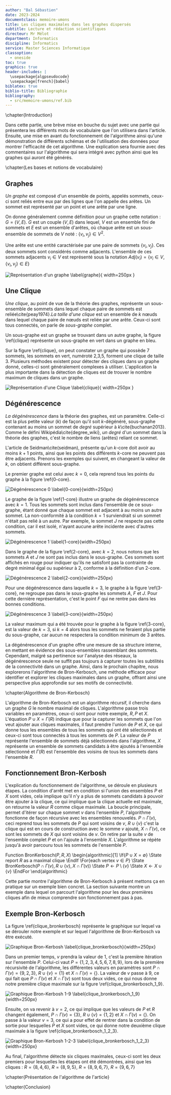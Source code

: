 ```yaml
---
author: "Bal Sébastien"
date: 2023-2024
documentclass: memoire-umons
title: Les cliques maximales dans les graphes dispersés 
subtitle: Lecture et rédaction scientifiques
directeur: Mr Mélot
department: Informatics
discipline: Informatics
service: Master Sciences Informatique
classoption:
  - oneside
toc: true
graphics: true
header-includes: |
  \usepackage{algpseudocode}
  \usepackage[french]{babel}
biblatex: true
biblio-title: Bibliographie
bibliography:
  - src/memoire-umons/ref.bib
---
```


\chapter{Introduction}

Dans cette partie, une brève mise en bouche du sujet avec une partie qui présentera les différents mots de vocabulaire que l'on utilisera dans l'article. Ensuite, une mise en avant du fonctionnement de l'algorithme ainsi qu'une démonstration de différents schémas et de l'utilisation des données pour montrer l'efficacité de cet algorithme. Une explication sera fournie avec des commentaires sur l'algorithme qui sera intégré avec python ainsi que les graphes qui auront été générés.

\chapter{Les bases et notions de vocabulaire}

## Graphes
*Un graphe* est composé d'un ensemble de points, appelés sommets, ceux-ci sont reliés entre eux par des lignes que l'on appelle des arêtes. Un sommet est représenté par un point et une arête par une ligne.

On donne généralement comme définition pour un graphe cette notation : $G = (V,E)$.
$G$ est un couple $(V,E)$ dans lequel, $V$ est un ensemble fini de sommets et $E$ est un ensemble d'arêtes, où chaque arête est un sous-ensemble de sommets de $V$ noté : $\{v_{i}, v_{j}\} \in V^2$.

Une arête est une entité caractérisée par une paire de sommets $\{v_{i}, v_{j}\}$. Ces deux sommets sont considérés comme adjacents. L'ensemble de ces sommets adjacents ${v_{i}} \in V$ est représenté sous la notation $Adj(v_{i}) = \{v_{i} \in V, \{v_{i},v_{j}\} \in E\}$

![Représentation d'un graphe \label{graphe}](src/memoire-umons/images_graph/graph.png){ width=250px }
 

## Une Clique

*Une clique*, au point de vue de la théorie des graphes, représente un sous-ensemble de sommets dans lequel chaque paire de sommets est reliée\cite{peay1974}.*La taille d'une clique* est un ensemble de $k$ nœuds dans lequel chaque paire de nœuds est reliée par une arête. Ceux-ci sont tous connectés, on parle de *sous-graphe* complet.

Un sous-graphe est un graphe se trouvant dans un autre graphe, la figure \ref{clique} représente un sous-graphe en vert dans un graphe en bleu.

Sur la figure \ref{clique}, on peut constater un graphe qui possède 7 sommets, les sommets en vert, numéroté 2,3,5, forment une clique de taille 3. Plusieurs méthodes existent pour détecter des cliques dans un graphe donné, celles-ci sont généralement complexes à utiliser. L'application la plus importante dans la détection de cliques est de trouver le nombre maximum de cliques dans un graphe. 

![Représentation d'une Clique \label{clique}](src/memoire-umons/images_graph/find_cliques.png){ width=250px }

## Dégénérescence 

*La dégénérescence* dans la théorie des graphes, est un paramètre. Celle-ci est la plus petite valeur ($k$) de façon qu'il soit $k$-dégénéré, sous-graphe contenant au moins un sommet de *degré* supérieur à $k$\cite{buchanan2013}. Comme le défini Wikipédia\cite{degree_wiki}, *un degré* d'un sommet dans la théorie des graphes, c'est le nombre de liens (arêtes) reliant ce sommet. 

L'article de Seidman\cite(seidman), présente qu'un $k$-core doit avoir au moins $k+1$ points, ainsi que les points des différents $k$-core ne peuvent pas être adjacents. Prenons les exemples qui suivent, en changeant la valeur de $k$, on obtient différent sous-graphe.

Le premier graphe est celui avec $k=0$, cela reprend tous les points du graphe à la figure \ref{0-core}. 

![Dégénérescence 0 \label{0-core}](src/memoire-umons/images_graph/k_0_degenerescence.png){width=250px}

Le graphe de la figure \ref{1-core} illustre un graphe de dégénérescence avec $k=1$. Tous les sommets sont inclus dans l'ensemble de ce sous-graphe, étant donné que chaque sommet est adjacent à au moins un autre sommet. La non-conformité à la condition $k=1$ surviendrait si un sommet n'était pas relié à un autre. Par exemple, le sommet $J$ ne respecte pas cette condition, car il est isolé, n'ayant aucune arête incidente avec d'autres sommets.

![Dégénérescence 1 \label{1-core}](src/memoire-umons/images_graph/k_1_degenerescence.png){width=250px}
  
Dans le graphe de la figure \ref{2-core}, avec $k=2$, nous notons que les sommets $A$ et $J$ ne sont pas inclus dans le sous-graphe. Ces sommets sont affichés en rouge pour indiquer qu'ils ne satisfont pas la contrainte de degré minimal égal ou supérieur à 2, conforme à la définition d'un 2-core.

![Dégénérescence 2 \label{2-core}](src/memoire-umons/images_graph/k_2_degenerescence.png){width=250px}

Pour une dégénérescence dans laquelle $k=3$, le graphe à la figure \ref{3-core}, ne regroupe pas dans le sous-graphe les sommets $A$, $F$ et $J$. Pour cette dernière représentation, c'est le point $F$ qui ne rentre pas dans les bonnes conditions.

![Dégénérescence 3 \label{3-core}](src/memoire-umons/images_graph/k_3_degenerescence.png){width=250px}

La valeur maximum qui a été trouvée pour le graphe à la figure \ref{3-core}, est la valeur de $k=3$, si $k=4$ alors tous les sommets ne feraient plus partie du sous-graphe, car aucun ne respectera la condition minimum de 3 arêtes. 

La dégénérescence d'un graphe offre une mesure de sa structure interne, en mettant en évidence des sous-ensembles rassemblant des sommets. Cependant, malgré sa pertinence sur l'analyse des réseaux, la dégénérescence seule ne suffit pas toujours à capturer toutes les subtilités de la connectivité dans un graphe. Ainsi, dans le prochain chapitre, nous explorerons l'algorithme de Bron-Kerbosch, une méthode efficace pour identifier et explorer les cliques maximales dans un graphe, offrant ainsi une perspective plus approfondie sur ses motifs de connectivité.

\chapter{Algorithme de Bron-Kerbosch}

L'algorithme de Bron-Kerbosch est un algorithme récursif, il cherche dans un graphe $G$ le nombre maximal de cliques. L'algorithme passe trois variables en paramètres, ceux-ci sont pour notre exemple, $R,P$ et $X$. L'équation $P \cup X = \Gamma(R)$ indique que pour la capturer les sommets que l'on veut ajouter aux cliques maximales, il faut prendre l'union de $P$ et $X$, ce qui donne tous les ensembles de tous les sommets qui ont été sélectionnés et ceux-ci sont tous connectés à tous les sommets de $P$. La valeur de $P$ représente l'ensemble de sommets déjà sélectionnés dans l'algorithme, $X$ représente un ensemble de sommets candidats à être ajoutés à l'ensemble sélectionné et $\Gamma(R)$ est l'ensemble des voisins de tous les sommets dans l'ensemble $R$.

## Fonctionnement Bron-Kerbosh

L'explication du fonctionnement de l'algorithme, se déroule en plusieurs étapes. La condition d'arrêt met en condition si l'union des ensembles $P$ et $X$ sont vides, cela implique qu'il n'y a plus de sommets candidats à pouvoir être ajouter à la clique, ce qui implique que la clique actuelle est maximale, on retourne la valeur $R$ comme clique maximale. La boucle principale, permet d'itérer sur chaque sommet $v$ dans l'ensemble $P$, l'algorithme fonctionne de façon récursive avec les ensembles renouvelés. $P \cap \Gamma(v)$, ceci reprend tous les sommets de $P$ qui sont voisins de $v$, $R \cup \{v\}$ c'est la clique qui est en cours de construction avec le somme $v$ ajouté, $X \cap \Gamma(v)$, ce sont les sommets de $X$ qui sont voisins de $v$. On retire par la suite $v$ de l'ensemble complet $P$ et on l'ajoute à l'ensemble $X$. L'algorithme se répète jusqu'à avoir parcouru tous les sommets de l'ensemble $P$.


Function BronKerbosch($P, R, X$)
\begin{algorithmic}[1]
\If{$P \cup X = \emptyset$}
    \State report $R$ as a maximal clique
\EndIf
\For{each vertex $v \in P$}
    \State BronKerbosch($P \cap \Gamma(v), R \cup \{v\}, X \cap \Gamma(v)$)
    \State $P \gets P \setminus \{v\}$
    \State $X \gets X \cup \{v\}$
\EndFor
\end{algorithmic}


Cette partie montre l'algorithme de Bron-Kerbosch à présent mettons ça en pratique sur un exemple bien concret. La section suivante montre un exemple dans lequel on parcourt l'algorithme pour les deux premières cliques afin de mieux comprendre son fonctionnement pas à pas.

## Exemple Bron-Kerbosch

La figure \ref{clique_bronkerbosch} représente le graphique sur lequel va se dérouler notre exemple et sur lequel l'algorithme de Bron-Kerbosch va être exécuté. 

![Graphique Bron-Kerbosh \label{clique_bronkerbosch}](src/memoire-umons/images_graph/clique_bronkerbosch.png){width=250px}

Dans un premier temps, $v$ prendra la valeur de 1, c'est la première itération sur l'ensemble $P$. Celui-ci vaut $P = \{1,2,3,4,5,6,7,8,9\}$, lors de la première récursivité de l'algorithme, les différentes valeurs en paramètres sont $P \cap \Gamma(v) = \{9,2,3\}$, $R \cup \{v\} = \{1\}$ et $X \cap \Gamma(v) = \{\}$. La valeur de $v$ passe à 9, ce qui fait que $P \cap \Gamma(v)$ et $X \cap \Gamma(v)$ sont tous deux vides, ce qui nous donne notre première clique maximale sur la figure \ref{clique_bronkerbosch_1_9}. 

![Graphique Bron-Kerbosh 1-9 \label{clique_bronkerbosch_1_9}](src/memoire-umons/images_graph/clique_bronkerbosch_1_9.png){width=250px}

Ensuite, on va revenir à $v = 2$, ce qui implique que les valeurs de $P$ et $R$ changent également, $P \cap \Gamma(v) = \{3\}$, $R \cup \{v\} = \{1,2\}$ et $X \cap \Gamma(v) = \{\}$. On passe à la valeur $v = 3$, ce qui a pour effet de rentrer dans la condition de sortie pour lesquelles $P$ et $X$ sont vides, ce qui donne notre deuxième clique maximale à la figure \ref{clique_bronkerbosch_1_2_3}.

![Graphique Bron-Kerbosh 1-2-3 \label{clique_bronkerbosch_1_2_3}](src/memoire-umons/images_graph/clique_bronkerbosch_1_2_3.png){width=250px}

Au final, l'algorithme détecte six cliques maximales, ceux-ci sont les deux premiers pour lesquelles les étapes ont été démontrées, ainsi que les cliques : $R = \{8,4,6\}$, $R = \{8,9,5\}$, $R = \{8,9,6,7\}$, $R = \{9,6,7\}$


\chapter{Présentation de l'algorithme de l'article}

\chapter{Conclusion}
